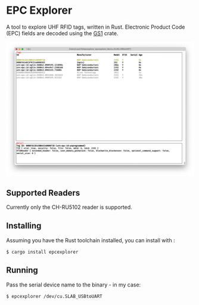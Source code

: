 # EPC Explorer

A tool to explore UHF RFID tags, written in Rust. Electronic Product Code (EPC) fields are decoded using the [GS1](https://crates.io/crates/gs1) crate.

![Screenshot](/img/screenshot.png)

## Supported Readers

Currently only the CH-RU5102 reader is supported.

## Installing

Assuming you have the Rust toolchain installed, you can install with :

	$ cargo install epcexplorer

## Running

Pass the serial device name to the binary - in my case:

	$ epcexplorer /dev/cu.SLAB_USBtoUART
